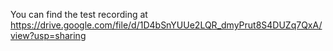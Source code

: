 You can find the test recording at https://drive.google.com/file/d/1D4bSnYUUe2LQR_dmyPrut8S4DUZq7QxA/view?usp=sharing
